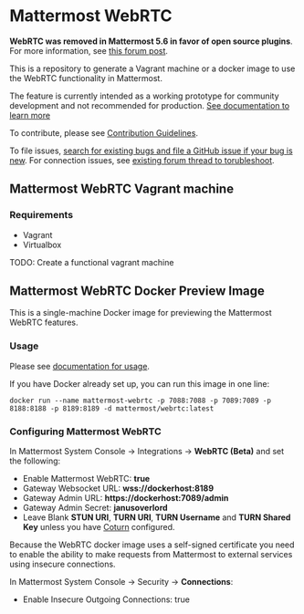 # Mattermost WebRTC

**WebRTC was removed in Mattermost 5.6 in favor of open source plugins**. For more information, see [this forum post](https://forum.mattermost.org/t/built-in-webrtc-video-and-audio-calls-removed-in-v5-6-in-favor-of-open-source-plugins/5998).

This is a repository to generate a Vagrant machine or a docker image to use the WebRTC functionality in Mattermost. 

The feature is currently intended as a working prototype for community development and not recommended for production. [See documentation to learn more](https://docs.mattermost.com/deployment/webrtc.html)

To contribute, please see [Contribution Guidelines](https://docs.mattermost.com/developer/contribution-guide.html).

To file issues, [search for existing bugs and file a GitHub issue if your bug is new](https://www.mattermost.org/filing-issues/). For connection issues, see [existing forum thread to torubleshoot](https://forum.mattermost.org/t/troubleshooting-there-was-a-problem-connecting-the-video-call-errors/2521).

## Mattermost WebRTC Vagrant machine

### Requirements
- Vagrant
- Virtualbox

TODO: Create a functional vagrant machine

## Mattermost WebRTC Docker Preview Image

This is a single-machine Docker image for previewing the Mattermost WebRTC features.

### Usage

Please see [documentation for usage](https://docs.mattermost.com/deployment/webrtc.html). 

If you have Docker already set up, you can run this image in one line: 

```
docker run --name mattermost-webrtc -p 7088:7088 -p 7089:7089 -p 8188:8188 -p 8189:8189 -d mattermost/webrtc:latest
```

### Configuring Mattermost WebRTC

In Mattermost System Console -> Integrations -> **WebRTC (Beta)** and set the following:

- Enable Mattermost WebRTC: **true**
- Gateway Websocket URL: **wss://dockerhost:8189**
- Gateway Admin URL: **https://dockerhost:7089/admin**
- Gateway Admin Secret: **janusoverlord**
- Leave Blank **STUN URI**, **TURN URI**, **TURN Username** and **TURN Shared Key** unless you have [Coturn](https://github.com/coturn/coturn/wiki) configured.

Because the WebRTC docker image uses a self-signed certificate you need to enable the ability to make
requests from Mattermost to external services using insecure connections.

In Mattermost System Console -> Security -> **Connections**:
- Enable Insecure Outgoing Connections: true

